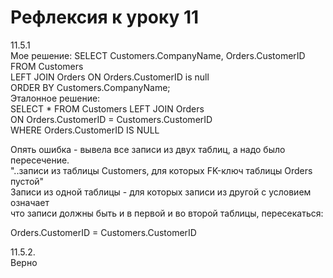 # Рефлексия к уроку 11

11.5.1  
Мое решение:
SELECT Customers.CompanyName, Orders.CustomerID FROM Customers   
LEFT JOIN Orders ON Orders.CustomerID is null   
ORDER BY Customers.CompanyName;  
Эталонное решение:  
SELECT * FROM Customers LEFT JOIN Orders  
ON Orders.CustomerID = Customers.CustomerID  
WHERE Orders.CustomerID IS NULL  
  
Опять ошибка - вывела все записи из двух таблиц, а надо было пересечение.  
"..записи из таблицы Customers, для которых FK-ключ таблицы Orders пустой"   
Записи из одной таблицы - для которых записи из другой с условием означает   
что записи должны быть и в первой и во второй таблицы, пересекаться:  
  
Orders.CustomerID = Customers.CustomerID  




11.5.2.  
Верно  
